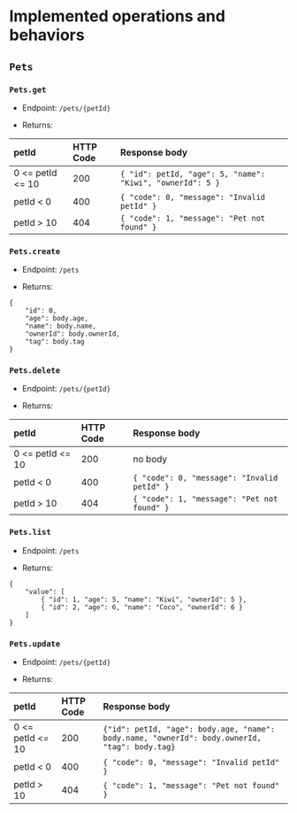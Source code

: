 # Implemented operations and behaviors

## `Pets`

### `Pets.get`

- Endpoint: `/pets/{petId}`

- Returns:

| petId | HTTP Code | Response body |
| :-- | :-- | :-- |
| 0 <= petId <= 10 | 200 | `{ "id": petId, "age": 5, "name": "Kiwi", "ownerId": 5 }` |
| petId < 0 | 400 | `{ "code": 0, "message": "Invalid petId" }` |
| petId > 10 | 404 | `{ "code": 1, "message": "Pet not found" }` |

### `Pets.create`

- Endpoint: `/pets`

- Returns:

```
{
    "id": 0,
    "age": body.age,
    "name": body.name,
    "ownerId": body.ownerId,
    "tag": body.tag
}
```

### `Pets.delete`

- Endpoint: `/pets/{petId}`

- Returns:

| petId | HTTP Code | Response body |
| :-- | :-- | :-- |
| 0 <= petId <= 10 | 200 | no body |
| petId < 0 | 400 | `{ "code": 0, "message": "Invalid petId" }` |
| petId > 10 | 404 | `{ "code": 1, "message": "Pet not found" }` |

### `Pets.list`

- Endpoint: `/pets`

- Returns:

```
{
    "value": [
        { "id": 1, "age": 5, "name": "Kiwi", "ownerId": 5 },
        { "id": 2, "age": 6, "name": "Coco", "ownerId": 6 }
    ]
}
```

### `Pets.update`

- Endpoint: `/pets/{petId}`

- Returns:

| petId | HTTP Code | Response body |
| :-- | :-- | :-- |
| 0 <= petId <= 10 | 200 | `{"id": petId, "age": body.age, "name": body.name, "ownerId": body.ownerId, "tag": body.tag}` |
| petId < 0 | 400 | `{ "code": 0, "message": "Invalid petId" }` |
| petId > 10 | 404 | `{ "code": 1, "message": "Pet not found" }` |
```